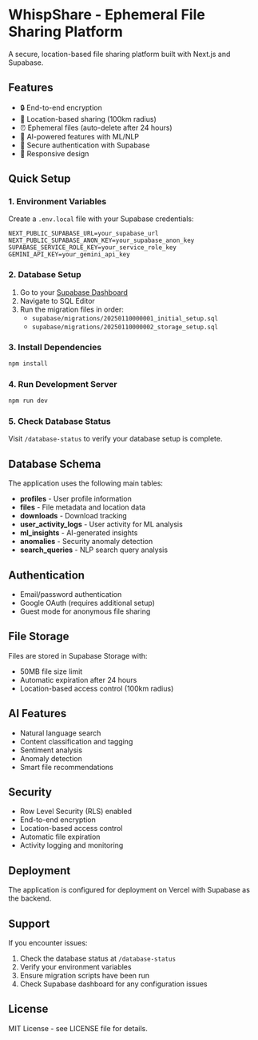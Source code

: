 # WhispShare - Ephemeral File Sharing Platform

A secure, location-based file sharing platform built with Next.js and Supabase.

## Features

- 🔒 End-to-end encryption
- 📍 Location-based sharing (100km radius)
- ⏰ Ephemeral files (auto-delete after 24 hours)
- 🤖 AI-powered features with ML/NLP
- 🔐 Secure authentication with Supabase
- 📱 Responsive design

## Quick Setup

### 1. Environment Variables

Create a `.env.local` file with your Supabase credentials:

```env
NEXT_PUBLIC_SUPABASE_URL=your_supabase_url
NEXT_PUBLIC_SUPABASE_ANON_KEY=your_supabase_anon_key
SUPABASE_SERVICE_ROLE_KEY=your_service_role_key
GEMINI_API_KEY=your_gemini_api_key
```

### 2. Database Setup

1. Go to your [Supabase Dashboard](https://supabase.com/dashboard)
2. Navigate to SQL Editor
3. Run the migration files in order:
   - `supabase/migrations/20250110000001_initial_setup.sql`
   - `supabase/migrations/20250110000002_storage_setup.sql`

### 3. Install Dependencies

```bash
npm install
```

### 4. Run Development Server

```bash
npm run dev
```

### 5. Check Database Status

Visit `/database-status` to verify your database setup is complete.

## Database Schema

The application uses the following main tables:

- **profiles** - User profile information
- **files** - File metadata and location data
- **downloads** - Download tracking
- **user_activity_logs** - User activity for ML analysis
- **ml_insights** - AI-generated insights
- **anomalies** - Security anomaly detection
- **search_queries** - NLP search query analysis

## Authentication

- Email/password authentication
- Google OAuth (requires additional setup)
- Guest mode for anonymous file sharing

## File Storage

Files are stored in Supabase Storage with:
- 50MB file size limit
- Automatic expiration after 24 hours
- Location-based access control (100km radius)

## AI Features

- Natural language search
- Content classification and tagging
- Sentiment analysis
- Anomaly detection
- Smart file recommendations

## Security

- Row Level Security (RLS) enabled
- End-to-end encryption
- Location-based access control
- Automatic file expiration
- Activity logging and monitoring

## Deployment

The application is configured for deployment on Vercel with Supabase as the backend.

## Support

If you encounter issues:

1. Check the database status at `/database-status`
2. Verify your environment variables
3. Ensure migration scripts have been run
4. Check Supabase dashboard for any configuration issues

## License

MIT License - see LICENSE file for details.